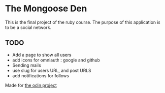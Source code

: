 # The Mongoose Den

This is the final project of the ruby course. The purpose of this application is to be a social network.


## TODO

- Add a page to show all users
- add icons for omniauth : google and github
- Sending mails
- use slug for users URL, and post URLS
- add notifications for follows

Made for [the odin project](https://www.theodinproject.com/lessons/ruby-on-rails-rails-final-project)